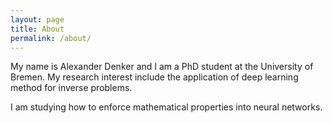```yaml
---
layout: page
title: About
permalink: /about/
---
```


My name is Alexander Denker and I am a PhD student at the University of Bremen. My research interest include the application of deep learning method for inverse problems. 

I am studying how to enforce mathematical properties into neural networks.